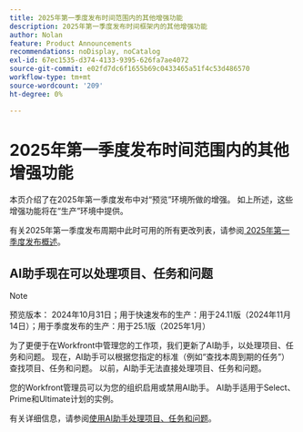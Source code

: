 ```yaml
---
title: 2025年第一季度发布时间范围内的其他增强功能
description: 2025年第一季度发布时间框架内的其他增强功能
author: Nolan
feature: Product Announcements
recommendations: noDisplay, noCatalog
exl-id: 67ec1535-d374-4133-9395-626fa7ae4072
source-git-commit: e02fd7dc6f1655b69c0433465a51f4c53d486570
workflow-type: tm+mt
source-wordcount: '209'
ht-degree: 0%

---
```


# 2025年第一季度发布时间范围内的其他增强功能

本页介绍了在2025年第一季度发布中对“预览”环境所做的增强。 如上所述，这些增强功能将在“生产”环境中提供。

有关2025年第一季度发布周期中此时可用的所有更改列表，请参阅[ 2025年第一季度发布概述](/help/quicksilver/product-announcements/product-releases/25-q1-release-activity/25-q1-release-overview.md)。

## AI助手现在可以处理项目、任务和问题

>[!NOTE]
>
>预览版本： 2024年10月31日；用于快速发布的生产：用于24.11版（2024年11月14日）；用于季度发布的生产：用于25.1版（2025年1月）

为了更便于在Workfront中管理您的工作项，我们更新了AI助手，以处理项目、任务和问题。 现在，AI助手可以根据您指定的标准（例如“查找本周到期的任务”）查找项目、任务和问题。
以前，AI助手无法直接处理项目、任务和问题。

您的Workfront管理员可以为您的组织启用或禁用AI助手。 AI助手适用于Select、Prime和Ultimate计划的实例。

有关详细信息，请参阅[使用AI助手处理项目、任务和问题](/help/quicksilver/workfront-basics/ai-assistant/work-with-pti-through-ai-assisant.md)。

